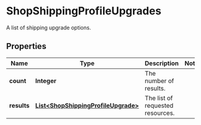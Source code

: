 

# ShopShippingProfileUpgrades

A list of shipping upgrade options.

## Properties

Name | Type | Description | Notes
------------ | ------------- | ------------- | -------------
**count** | **Integer** | The number of results. | 
**results** | [**List&lt;ShopShippingProfileUpgrade&gt;**](ShopShippingProfileUpgrade.md) | The list of requested resources. | 



